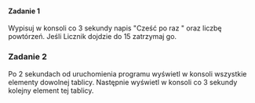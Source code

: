 #### Zadanie 1

Wypisuj w konsoli co 3 sekundy napis "Cześć po raz " oraz liczbę powtórzeń. Jeśli Licznik dojdzie do 15 zatrzymaj go. 

### Zadanie 2

Po 2 sekundach od uruchomienia programu wyświetl w konsoli wszystkie elementy dowolnej tablicy. Następnie wyświetl w konsoli co 3 sekundy kolejny element tej tablicy.